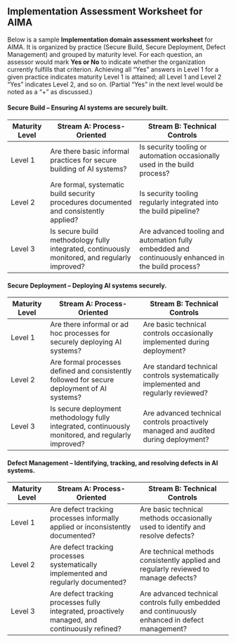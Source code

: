 ## Implementation Assessment Worksheet for AIMA

Below is a sample **Implementation domain assessment worksheet** for AIMA. It is organized by practice (Secure Build, Secure Deployment, Defect Management) and grouped by maturity level. For each question, an assessor would mark **Yes or No** to indicate whether the organization currently fulfills that criterion. Achieving all “Yes” answers in Level 1 for a given practice indicates maturity Level 1 is attained; all Level 1 and Level 2 “Yes” indicates Level 2, and so on. (Partial “Yes” in the next level would be noted as a “+” as discussed.)

#### Secure Build – Ensuring AI systems are securely built.

| Maturity Level | Stream A: Process-Oriented                                                                    | Stream B: Technical Controls                                                                       |
| -------------- | --------------------------------------------------------------------------------------------- | -------------------------------------------------------------------------------------------------- |
| Level 1        | Are there basic informal practices for secure building of AI systems?                         | Is security tooling or automation occasionally used in the build process?                          |
| Level 2        | Are formal, systematic build security procedures documented and consistently applied?         | Is security tooling regularly integrated into the build pipeline?                                  |
| Level 3        | Is secure build methodology fully integrated, continuously monitored, and regularly improved? | Are advanced tooling and automation fully embedded and continuously enhanced in the build process? |

#### Secure Deployment – Deploying AI systems securely.

| Maturity Level | Stream A: Process-Oriented                                                                         | Stream B: Technical Controls                                                       |
| -------------- | -------------------------------------------------------------------------------------------------- | ---------------------------------------------------------------------------------- |
| Level 1        | Are there informal or ad hoc processes for securely deploying AI systems?                          | Are basic technical controls occasionally implemented during deployment?           |
| Level 2        | Are formal processes defined and consistently followed for secure deployment of AI systems?        | Are standard technical controls systematically implemented and regularly reviewed? |
| Level 3        | Is secure deployment methodology fully integrated, continuously monitored, and regularly improved? | Are advanced technical controls proactively managed and audited during deployment? |

#### Defect Management – Identifying, tracking, and resolving defects in AI systems.

| Maturity Level | Stream A: Process-Oriented                                                                     | Stream B: Technical Controls                                                                   |
| -------------- | ---------------------------------------------------------------------------------------------- | ---------------------------------------------------------------------------------------------- |
| Level 1        | Are defect tracking processes informally applied or inconsistently documented?                 | Are basic technical methods occasionally used to identify and resolve defects?                 |
| Level 2        | Are defect tracking processes systematically implemented and regularly documented?             | Are technical methods consistently applied and regularly reviewed to manage defects?           |
| Level 3        | Are defect tracking processes fully integrated, proactively managed, and continuously refined? | Are advanced technical controls fully embedded and continuously enhanced in defect management? |

